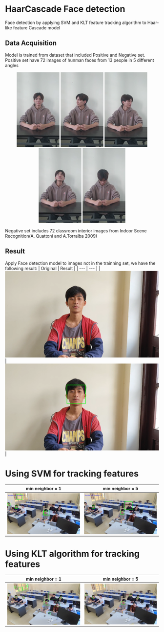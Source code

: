 # HaarCascade Face detection
 Face detection by applying SVM and KLT feature tracking algorithm to Haar-like feature Cascade model
## Data Acquisition
Model is trained from dataset that included Positive and Negative set. Positive set have 72 images of hunman faces from 13 people in 5 different angles

<p align="center">
<img src="https://github.com/HuyNNQ-127/HaarCascade-Face-detection/blob/main/assets/khanhduong0.png" width="140" height="245">  <img src="https://github.com/HuyNNQ-127/HaarCascade-Face-detection/blob/main/assets/khanhduong1.png" width="140" height="245">  <img src="https://github.com/HuyNNQ-127/HaarCascade-Face-detection/blob/main/assets/khanhduong2.png" width="140" height="245">  <img src="https://github.com/HuyNNQ-127/HaarCascade-Face-detection/blob/main/assets/khanhduong3.png" width="140" height="245">  <img src="https://github.com/HuyNNQ-127/HaarCascade-Face-detection/blob/main/assets/khanhduong4.png" width="140" height="245">
</p>

Negative set includes 72 classroom interior images from Indoor Scene Recognition(A. Quattoni and A.Torralba 2009)
## Result
Apply Face detection model to images not in the trainning set, we have the following result:
| Original | Result |
| --- | --- |
| ![Original Image](https://github.com/HuyNNQ-127/HaarCascade-Face-detection/blob/main/assets/tiennhat0.png) | ![Result Image](https://github.com/HuyNNQ-127/HaarCascade-Face-detection/blob/main/assets/tagged_tiennhat0.png) |

# Using SVM for tracking features
| min neighbor = 1                                | min neighbor = 5                                |
| ------------------------------------------------ | ------------------------------------------------ |
| ![min neighbor = 1](https://github.com/HuyNNQ-127/HaarCascade-Face-detection/blob/main/assets/minneighbor1.PNG) | ![min neighbor = 5](https://github.com/HuyNNQ-127/HaarCascade-Face-detection/blob/main/assets/minneighbor5.PNG) |

# Using KLT algorithm for tracking features
| min neighbor = 1                                      | min neighbor = 5                                      |
| ------------------------------------------------------ | ------------------------------------------------------ |
| ![min neighbor = 1](https://github.com/HuyNNQ-127/HaarCascade-Face-detection/blob/main/assets/minneighbor1_klt.PNG) | ![min neighbor = 5](https://github.com/HuyNNQ-127/HaarCascade-Face-detection/blob/main/assets/minneighbor5_klt.PNG) |


